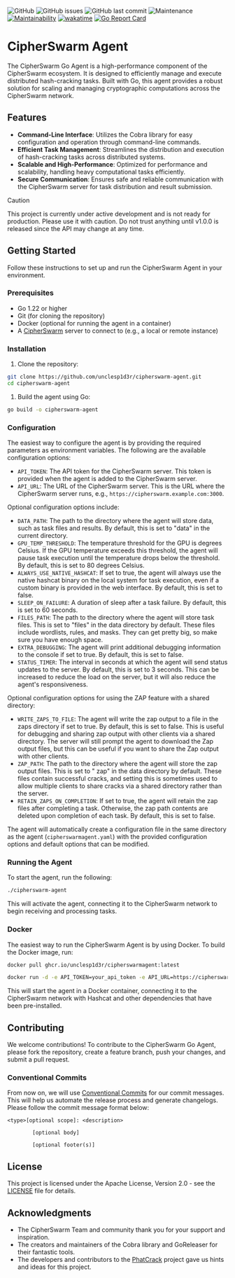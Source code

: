 ![GitHub](https://img.shields.io/github/license/unclesp1d3r/CipherSwarmAgent)
![GitHub issues](https://img.shields.io/github/issues/unclesp1d3r/CipherSwarmAgent)
![GitHub last commit](https://img.shields.io/github/last-commit/unclesp1d3r/CipherSwarmAgent)
![Maintenance](https://img.shields.io/maintenance/yes/2024)
[![Maintainability](https://api.codeclimate.com/v1/badges/9c76ebe483ef3b1eff8d/maintainability)](https://codeclimate.com/github/unclesp1d3r/CipherSwarmAgent/maintainability)
[![wakatime](https://wakatime.com/badge/github/unclesp1d3r/CipherSwarmAgent.svg)](https://wakatime.com/badge/github/unclesp1d3r/CipherSwarmAgent)
[![Go Report Card](https://goreportcard.com/badge/github.com/unclesp1d3r/cipherswarmagent)](https://goreportcard.com/report/github.com/unclesp1d3r/cipherswarmagent)

# CipherSwarm Agent

The CipherSwarm Go Agent is a high-performance component of the CipherSwarm ecosystem. It is designed to efficiently manage and execute distributed hash-cracking tasks. Built with Go, this agent provides a robust solution for scaling and managing
cryptographic computations across the CipherSwarm network.

## Features

- **Command-Line Interface**: Utilizes the Cobra library for easy configuration and operation through command-line
  commands.
- **Efficient Task Management**: Streamlines the distribution and execution of hash-cracking tasks across distributed
  systems.
- **Scalable and High-Performance**: Optimized for performance and scalability, handling heavy computational tasks
  efficiently.
- **Secure Communication**: Ensures safe and reliable communication with the CipherSwarm server for task distribution
  and result submission.

> [!CAUTION]
> This project is currently under active development and is not ready for production. Please use it with
> caution. Do not trust anything until v1.0.0 is released since the API may change at any time.

## Getting Started

Follow these instructions to set up and run the CipherSwarm Agent in your environment.

### Prerequisites

- Go 1.22 or higher
- Git (for cloning the repository)
- Docker (optional for running the agent in a container)
- A [CipherSwarm](https://github.com/unclesp1d3r/CipherSwarm) server to connect to (e.g., a local or remote instance)

### Installation

1. Clone the repository:

```bash
git clone https://github.com/unclesp1d3r/cipherswarm-agent.git
cd cipherswarm-agent
```

1. Build the agent using Go:

```bash
go build -o cipherswarm-agent
```

### Configuration

The easiest way to configure the agent is by providing the required parameters as environment variables. The
following are
the available configuration options:

- `API_TOKEN`: The API token for the CipherSwarm server. This token is provided when the agent is added to the
  CipherSwarm server.
- `API_URL`: The URL of the CipherSwarm server. This is the URL where the CipherSwarm server runs,
  e.g.,
  `https://cipherswarm.example.com:3000`.

Optional configuration options include:

- `DATA_PATH`: The path to the directory where the agent will store data, such as task files and results.
  By default, this is set to "data" in the current directory.
- `GPU_TEMP_THRESHOLD`: The temperature threshold for the GPU is degrees Celsius. If the GPU temperature exceeds this
  threshold, the agent will pause task execution until the temperature drops below the threshold. By default, this is
  set to 80 degrees Celsius.
- `ALWAYS_USE_NATIVE_HASHCAT`: If set to true, the agent will always use the native hashcat binary on the local system
  for task execution, even if a custom binary is provided in the web interface. By default, this is set to false.
- `SLEEP_ON_FAILURE`: A duration of sleep after a task failure. By default, this is set to 60 seconds.
- `FILES_PATH`: The path to the directory where the agent will store task files. This is set to "files" in
  the data directory by default. These files include wordlists, rules, and masks. They can get pretty big, so make sure
  you have
  enough space.
- `EXTRA_DEBUGGING`: The agent will print additional debugging information to the console if set to true. By default,
  this is set to false.
- `STATUS_TIMER`: The interval in seconds at which the agent will send status updates to the server. By default, this is
  set to 3 seconds. This can be increased to reduce the load on the server, but it will also reduce the agent's
  responsiveness.

Optional configuration options for using the ZAP feature with a shared directory:

- `WRITE_ZAPS_TO_FILE`: The agent will write the zap output to a file in the zaps directory if set to true. By default,
  this is set to false. This is useful for debugging and sharing zap output with other clients via a shared directory.
  The server will still prompt the agent to download the Zap output files, but this can be useful if you want to share the Zap output with other clients.
- `ZAP_PATH`: The path to the directory where the agent will store the zap output files. This is set to " zap" in the data directory by default. These files contain successful cracks, and setting this is sometimes used to allow
  multiple
  clients to share cracks via a shared directory rather than the server.
- `RETAIN_ZAPS_ON_COMPLETION`: If set to true, the agent will retain the zap files after completing a task. Otherwise,
  the zap path contents are deleted upon completion of each task. By default, this is set to false.

The agent will automatically create a configuration file in the same directory as the agent (`cipherswarmagent.yaml`)
with the provided configuration options and default options that can be modified.

### Running the Agent

To start the agent, run the following:

```bash
./cipherswarm-agent
```

This will activate the agent, connecting it to the CipherSwarm network to begin receiving and processing tasks.

### Docker

The easiest way to run the CipherSwarm Agent is by using Docker. To build the Docker image, run:

```bash
docker pull ghcr.io/unclesp1d3r/cipherswarmagent:latest

docker run -d -e API_TOKEN=your_api_token -e API_URL=https://cipherswarm.example.com:3000 unclesp1d3r/cipherswarm-agent
```

This will start the agent in a Docker container, connecting it to the CipherSwarm network with Hashcat and other
dependencies that have been pre-installed.

## Contributing

We welcome contributions! To contribute to the CipherSwarm Go Agent, please fork the repository, create a feature
branch, push your changes, and submit a pull request.

### Conventional Commits

From now on, we will use [Conventional Commits](https://www.conventionalcommits.org/en/v1.0.0/) for our commit
messages. This will help us automate the release process and generate changelogs. Please follow the commit message
format below:

```plaintext
<type>[optional scope]: <description>

        [optional body]

        [optional footer(s)]
```

## License

This project is licensed under the Apache License, Version 2.0 - see the [LICENSE](LICENSE) file for details.

## Acknowledgments

- The CipherSwarm Team and community thank you for your support and inspiration.
- The creators and maintainers of the Cobra library and GoReleaser for their fantastic tools.
- The developers and contributors to the [PhatCrack](https://github.com/lachlan2k/phatcrack) project gave us
  hints and ideas for this project.
